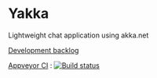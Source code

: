 # Yakka
Lightweight chat application using akka.net

[Development backlog](https://trello.com/b/KQd0l52C)

[Appveyor CI](https://ci.appveyor.com/project/patchandthat/yakka) : [![Build status](https://ci.appveyor.com/api/projects/status/j1yl28xw982y75j8?svg=true)](https://ci.appveyor.com/project/patchandthat/yakka)